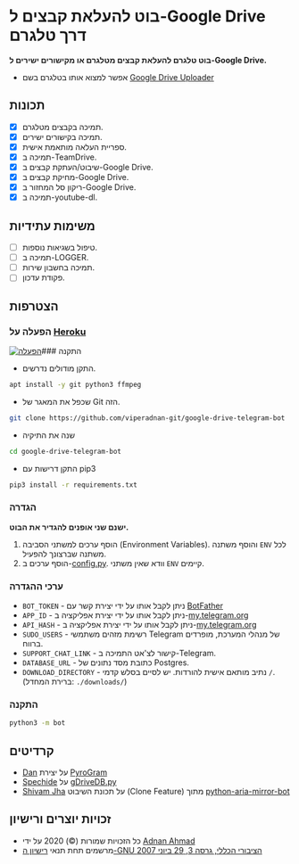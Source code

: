 # בוט להעלאת קבצים ל-Google Drive דרך טלגרם
**בוט טלגרם להעלאת קבצים מטלגרם או מקישורים ישירים ל-Google Drive.**
- אפשר למצוא אותו בטלגרם בשם [Google Drive Uploader](https://t.me/uploadgdrivebot)

## תכונות
- [X] תמיכה בקבצים מטלגרם.
- [X] תמיכה בקישורים ישירים.
- [X] ספריית העלאה מותאמת אישית.
- [X] תמיכה ב-TeamDrive.
- [X] שיבוט/העתקת קבצים ב-Google Drive.
- [X] מחיקת קבצים ב-Google Drive.
- [X] ריקון סל המחזור ב-Google Drive.
- [X] תמיכה ב-youtube-dl.

## משימות עתידיות
- [ ] טיפול בשגיאות נוספות.
- [ ] תמיכה ב-LOGGER.
- [ ] תמיכה בחשבון שירות.
- [ ] פקודת עדכון.

## הצטרפות

### הפעלה על [Heroku](https://heroku.com)
[![הפעלה](https://www.herokucdn.com/deploy/button.svg)](https://heroku.com/deploy)### התקנה
- התקן מודולים נדרשים.
```sh
apt install -y git python3 ffmpeg
```
- שכפל את המאגר של Git הזה.
```sh 
git clone https://github.com/viperadnan-git/google-drive-telegram-bot
```
- שנה את התיקיה
```sh 
cd google-drive-telegram-bot
```
- התקן דרישות עם pip3
```sh 
pip3 install -r requirements.txt
```

### הגדרה
**ישנם שני אופנים להגדיר את הבוט.**
1. הוסף ערכים למשתני הסביבה (Environment Variables). והוסף משתנה `ENV` לכל משתנה שברצונך להפעיל.
2. הוסף ערכים ב-[config.py](./bot/config.py). וודא שאין משתני `ENV` קיימים.

### ערכי ההגדרה
- `BOT_TOKEN` - ניתן לקבל אותו על ידי יצירת קשר עם [BotFather](https://t.me/botfather)
- `APP_ID` - ניתן לקבל אותו על ידי יצירת אפליקציה ב-[my.telegram.org](https://my.telegram.org/apps)
- `API_HASH` - ניתן לקבל אותו על ידי יצירת אפליקציה ב-[my.telegram.org](https://my.telegram.org/apps)
- `SUDO_USERS` - רשימת מזהים משתמשי Telegram של מנהלי המערכת, מופרדים ברווח.
- `SUPPORT_CHAT_LINK` - קישור לצ'אט התמיכה ב-Telegram.
- `DATABASE_URL` - כתובת מסד נתונים של Postgres.
- `DOWNLOAD_DIRECTORY` - נתיב מותאם אישית להורדות. יש לסיים בסלש קדמי `/`. (ברירת המחדל: `./downloads/`)

### התקנה
```sh 
python3 -m bot
```

## קרדיטים
- [Dan](https://github.com/delivrance) על יצירת [PyroGram](https://pyrogram.org)
- [Spechide](https://github.com/Spechide) על [gDriveDB.py](./bot/helpers/sql_helper/gDriveDB.py)
- [Shivam Jha](https://github.com/lzzy12) על תכונת השיבוט (Clone Feature) מתוך [python-aria-mirror-bot](https://github.com/lzzy12/python-aria-mirror-bot)

## זכויות יוצרים ורישיון
- כל הזכויות שמורות (©) 2020 על ידי [Adnan Ahmad](https://github.com/viperadnan-git)
- מרשמים תחת תנאי [רישיון ה-GNU הציבורי הכללי, גרסה 3, 29 ביוני 2007](./LICENSE)
